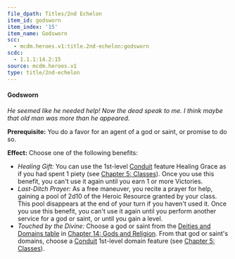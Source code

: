```yaml
---
file_dpath: Titles/2nd Echelon
item_id: godsworn
item_index: '15'
item_name: Godsworn
scc:
  - mcdm.heroes.v1:title.2nd-echelon:godsworn
scdc:
  - 1.1.1:14.2:15
source: mcdm.heroes.v1
type: title/2nd-echelon
---
```


#### Godsworn

*He seemed like he needed help! Now the dead speak to me. I think maybe that old man was more than he appeared.*

**Prerequisite:** You do a favor for an agent of a god or saint, or promise to do so.

**Effect:** Choose one of the following benefits:

- *Healing Gift:* You can use the 1st-level [Conduit](#page-108-0) feature Healing Grace as if you had spent 1 piety (see [Chapter 5: Classes](#page-83-2)). Once you use this benefit, you can't use it again until you earn 1 or more Victories.
- *Last-Ditch Prayer:* As a free maneuver, you recite a prayer for help, gaining a pool of 2d10 of the Heroic Resource granted by your class. This pool disappears at the end of your turn if you haven't used it. Once you use this benefit, you can't use it again until you perform another service for a god or saint, or until you gain a level.
- *Touched by the Divine:* Choose a god or saint from the [Deities and](#page-369-0) [Domains table](#page-369-0) in [Chapter 14: Gods and Religion](#page-367-1). From that god or saint's domains, choose a [Conduit](#page-108-0) 1st-level domain feature (see [Chapter 5: Classes](#page-83-2)).
